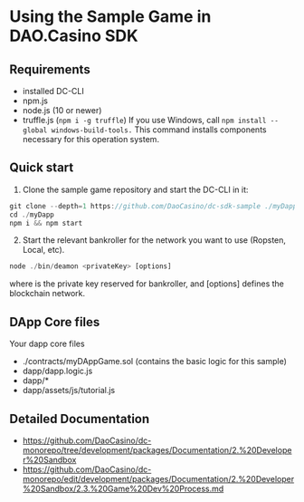 
# Using the Sample Game in DAO.Casino SDK 


## Requirements
 - installed DC-CLI
 - npm.js
 - node.js (10 or newer)
 - truffle.js (`npm i -g truffle`)
 If you use Windows, call `npm install --global windows-build-tools.` This command installs components necessary for this operation system.

## Quick start
1. Clone the sample game repository and start the DC-CLI in it:  
```javascript
git clone --depth=1 https://github.com/DaoCasino/dc-sdk-sample ./myDapp
cd ./myDapp
npm i && npm start
```
2. Start the relevant bankroller for the network you want to use (Ropsten, Local, etc).    
```javascript
node ./bin/deamon <privateKey> [options]
```  
where <privateKey> is the private key reserved for bankroller, and [options] defines the blockchain network. 


## DApp Core files
Your dapp core files 
- ./contracts/myDAppGame.sol (contains the basic logic for this sample)
- dapp/dapp.logic.js
- dapp/* 
- dapp/assets/js/tutorial.js


## Detailed Documentation
- https://github.com/DaoCasino/dc-monorepo/tree/development/packages/Documentation/2.%20Developer%20Sandbox
- https://github.com/DaoCasino/dc-monorepo/edit/development/packages/Documentation/2.%20Developer%20Sandbox/2.3.%20Game%20Dev%20Process.md
